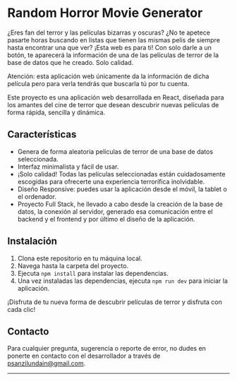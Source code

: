 # Random Horror Movie Generator

¿Eres fan del terror y las películas bizarras y oscuras? ¿No te apetece pasarte horas buscando en listas que tienen las mismas pelis de siempre hasta encontrar una que ver? ¡Esta web es para ti! Con solo darle a un botón, te aparecerá la información de una de las películas de terror de la base de datos que he creado. Solo calidad.

Atención: esta aplicación web únicamente da la información de dicha película pero para verla tendrás que buscarla tú por tu cuenta.

Este proyecto es una aplicación web desarrollada en React, diseñada para los amantes del cine de terror que desean descubrir nuevas películas de forma rápida, sencilla y dinámica.

## Características

- Genera de forma aleatoria películas de terror de una base de datos seleccionada.
- Interfaz minimalista y fácil de usar.
- ¡Solo calidad! Todas las películas seleccionadas están cuidadosamente escogidas para ofrecerte una experiencia terrorífica inolvidable.
- Diseño Responsive: puedes usar la aplicación desde el móvil, la tablet o el ordenador.
- Proyecto Full Stack, he llevado a cabo desde la creación de la base de datos, la conexión al servidor, generado esa comunicación entre el backend y el frontend y por último el diseño de la aplicación.

## Instalación

1. Clona este repositorio en tu máquina local.
2. Navega hasta la carpeta del proyecto.
3. Ejecuta `npm install` para instalar las dependencias.
4. Una vez instaladas las dependencias, ejecuta `npm run dev` para iniciar la aplicación.

¡Disfruta de tu nueva forma de descubrir películas de terror y disfruta con cada clic!

## Contacto

Para cualquier pregunta, sugerencia o reporte de error, no dudes en ponerte en contacto con el desarrollador a través de psanzilundain@gmail.com.

---
